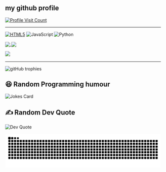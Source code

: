 ## my github profile

[![Profile Visit Count](https://visitcount.itsvg.in/api?id=civic1007&label=Profile%20Views&pretty=false)](https://visitcount.itsvg.in)


***
[![HTML5](https://img.shields.io/badge/html5-%23E34F26.svg?style=for-the-badge&logo=html5&logoColor=white)](https://html.com)
![JavaScript](https://img.shields.io/badge/javascript-%23323330.svg?style=for-the-badge&logo=javascript&logoColor=%23F7DF1E)
![Python](https://img.shields.io/badge/python-3670A0?style=for-the-badge&logo=python&logoColor=ffdd54)

<a href="https://github.com/anuraghazra/github-readme-stats">
  <img height=200 align="center" src="https://github-readme-stats.vercel.app/api?username=civic1007&theme=cobalt" />
</a>
<a href="https://github.com/anuraghazra/convoychat">
  <img height=200 align="center" src="https://github-readme-stats.vercel.app/api/top-langs/?username=civic1007&theme=cobalt&layout=compact" />
</a>

![](https://github-readme-streak-stats.herokuapp.com?user=civic1007&theme=vue-dark)<br/>

***
![gitHub trophies](https://github-profile-trophy.vercel.app/?username=civic1007&theme=onedark&no-frame=false&no-bg=false&margin-w=4)

## 😆 Random Programming humour
![Jokes Card](https://readme-jokes.vercel.app/api?hideBorder&theme=cobalt&qColor=%23944bcc&aColor=%23bbdb51)

## ✍️ Random Dev Quote
![Dev Quote](https://quotes-github-readme.vercel.app/api?type=horizontal&theme=tokyonight)


<p align="center">
<img src="https://github.com/VishwaGauravIn/VishwaGauravIn/blob/output/github-contribution-grid-snake.svg">
</p>
